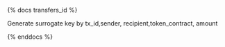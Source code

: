 {% docs transfers_id %}

Generate surrogate key by tx_id,sender, recipient,token_contract, amount

{% enddocs %}
